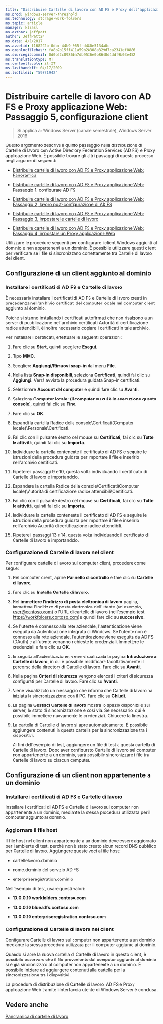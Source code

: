 ```yaml
---
title: "Distribuire Cartelle di lavoro con AD FS e Proxy dell'applicazione Web: passaggio 5, configurare i client"
ms.prod: windows-server-threshold
ms.technology: storage-work-folders
ms.topic: article
manager: klaasl
ms.author: jeffpatt
author: JeffPatt24
ms.date: 4/5/2017
ms.assetid: f168292b-0dbc-44b9-965f-d480e5134a0c
ms.openlocfilehash: fa8b2b15ff411a59b28308a329d7ca2341ef0886
ms.sourcegitcommit: 0d0b32c8986ba7db9536e0b8648d4ddf9b03e452
ms.translationtype: MT
ms.contentlocale: it-IT
ms.lasthandoff: 04/17/2019
ms.locfileid: "59871942"
---
```

# <a name="deploy-work-folders-with-ad-fs-and-web-application-proxy-step-5-set-up-clients"></a>Distribuire cartelle di lavoro con AD FS e Proxy applicazione Web: Passaggio 5, configurazione client

>Si applica a: Windows Server (canale semestrale), Windows Server 2016

Questo argomento descrive il quinto passaggio nella distribuzione di Cartelle di lavoro con Active Directory Federation Services (AD FS) e Proxy applicazione Web. È possibile trovare gli altri passaggi di questo processo negli argomenti seguenti:  
  
-   [Distribuire cartelle di lavoro con AD FS e Proxy applicazione Web: Panoramica](deploy-work-folders-adfs-overview.md)  
  
-   [Distribuire cartelle di lavoro con AD FS e Proxy applicazione Web: Passaggio 1, configurare AD FS](deploy-work-folders-adfs-step1.md)  
  
-   [Distribuire cartelle di lavoro con AD FS e Proxy applicazione Web: Passaggio 2, lavoro post-configurazione di AD FS](deploy-work-folders-adfs-step2.md)  
  
-   [Distribuire cartelle di lavoro con AD FS e Proxy applicazione Web: Passaggio 3, impostare le cartelle di lavoro](deploy-work-folders-adfs-step3.md)  
  
-   [Distribuire cartelle di lavoro con AD FS e Proxy applicazione Web: Passaggio 4, impostare un Proxy applicazione Web](deploy-work-folders-adfs-step4.md)  
  
Utilizzare le procedure seguenti per configurare i client Windows aggiunti al dominio e non appartenenti a un dominio. È possibile utilizzare questi client per verificare se i file si sincronizzano correttamente tra Cartelle di lavoro dei client.  
  
## <a name="set-up-a-domain-joined-client"></a>Configurazione di un client aggiunto al dominio  
  
### <a name="install-the-ad-fs-and-work-folder-certificates"></a>Installare i certificati di AD FS e Cartelle di lavoro  
È necessario installare i certificati di AD FS e Cartelle di lavoro creati in precedenza nell'archivio certificati del computer locale nel computer client aggiunto al dominio.  
  
Poiché si stanno installando i certificati autofirmati che non risalgono a un server di pubblicazione nell'archivio certificati Autorità di certificazione radice attendibili, è inoltre necessario copiare i certificati in tale archivio.  
  
Per installare i certificati, effettuare le seguenti operazioni:  
  
1.  Fare clic su **Start**, quindi scegliere **Esegui**.  
  
2.  Tipo **MMC**.  
  
3.  Scegliere **Aggiungi/Rimuovi snap-in** dal menu **File**.  
  
4.  Nella lista **Snap-in disponibili**, seleziona **Certificati**, quindi fai clic su **Aggiungi**. Verrà avviata la procedura guidata Snap\-in certificati.  
  
5.  Selezionare **Account del computer** e quindi fare clic su **Avanti**.  
  
6.  Seleziona **Computer locale: (il computer su cui è in esecuzione questa console)**, quindi fai clic su **Fine**.  
  
7.  Fare clic su **OK**.  
  
8.  Espandi la cartella Radice della console\Certificati\(Computer locale)\Personale\Certificati.  
  
9. Fai clic con il pulsante destro del mouse su **Certificati**, fai clic su **Tutte le attività**, quindi fai clic su **Importa**.  
  
10. Individuare la cartella contenente il certificato di AD FS e seguire le istruzioni della procedura guidata per importare il file e inserirlo nell'archivio certificati.  
  
11. Ripetere i passaggi 9 e 10, questa volta individuando il certificato di Cartelle di lavoro e importandolo.  
  
12. Espandere la cartella Radice della console\Certificati\(Computer locale)\Autorità di certificazione radice attendibili\Certificati.  
  
13. Fai clic con il pulsante destro del mouse su **Certificati**, fai clic su **Tutte le attività**, quindi fai clic su **Importa**.  
  
14. Individuare la cartella contenente il certificato di AD FS e seguire le istruzioni della procedura guidata per importare il file e inserirlo nell'archivio Autorità di certificazione radice attendibili.  
  
15. Ripetere i passaggi 13 e 14, questa volta individuando il certificato di Cartelle di lavoro e importandolo.  
  
### <a name="configure-work-folders-on-the-client"></a>Configurazione di Cartelle di lavoro nel client  
Per configurare cartelle di lavoro sul computer client, procedere come segue:  
  
1.  Nel computer client, aprire **Pannello di controllo** e fare clic su **Cartelle di lavoro**.  
  
2.  Fare clic su **Installa Cartelle di lavoro**.  
  
3.  Nel **immettere l'indirizzo di posta elettronica di lavoro** pagina, immettere l'indirizzo di posta elettronica dell'utente (ad esempio, user@contoso.com) o l'URL di cartelle di lavoro (nell'esempio test https://workfolders.contoso.com)e quindi fare clic su **successivo**.  
  
4.  Se l'utente è connesso alla rete aziendale, l'autenticazione viene eseguita da Autenticazione integrata di Windows. Se l'utente non è connesso alla rete aziendale, l'autenticazione viene eseguita da AD FS (OAuth) e all'utente verranno richieste le credenziali. Immettere le credenziali e fare clic su **OK**.  
  
5.  In seguito all'autenticazione, viene visualizzata la pagina **Introduzione a Cartelle di lavoro**, in cui è possibile modificare facoltativamente il percorso della directory di Cartelle di lavoro. Fare clic su **Avanti**.  
  
6.  Nella pagina **Criteri di sicurezza** vengono elencati i criteri di sicurezza configurati per Cartelle di lavoro. Fare clic su **Avanti**.  
  
7.  Viene visualizzato un messaggio che informa che Cartelle di lavoro ha iniziata la sincronizzazione con il PC. Fare clic su **Chiudi**.  
  
8.  La pagina **Gestisci Cartelle di lavoro** mostra lo spazio disponibile sul server, lo stato di sincronizzazione e così via. Se necessario, qui è possibile immettere nuovamente le credenziali. Chiudere la finestra.  
  
9. La cartella di Cartelle di lavoro si apre automaticamente. È possibile aggiungere contenuti in questa cartella per la sincronizzazione tra i dispositivi.  
  
    Ai fini dell'esempio di test, aggiungere un file di test a questa cartella di Cartelle di lavoro. Dopo aver configurato Cartelle di lavoro sul computer non appartenente a un dominio, sarà possibile sincronizzare i file tra Cartelle di lavoro su ciascun computer.  
  
## <a name="set-up-a-non-domain-joined-client"></a>Configurazione di un client non appartenente a un dominio  
  
### <a name="install-the-ad-fs-and-work-folder-certificates"></a>Installare i certificati di AD FS e Cartelle di lavoro  
Installare i certificati di AD FS e Cartelle di lavoro sul computer non appartenente a un dominio, mediante la stessa procedura utilizzata per il computer aggiunto al dominio.  
  
### <a name="update-the-hosts-file"></a>Aggiornare il file host  
Il file host nel client non appartenente a un dominio deve essere aggiornato per l'ambiente di test, perché non è stato creato alcun record DNS pubblico per Cartelle di lavoro. Aggiungere queste voci al file host:  
  
-  cartellelavoro.dominio  
  
-  nome.dominio del servizio AD FS  
  
-  enterpriseregistration.dominio  
  
Nell'esempio di test, usare questi valori:  
  
-  **10.0.0.10 workfolders.contoso.com**  
  
-  **10.0.0.10 blueadfs.contoso.com**  
  
-  **10.0.0.10 enterpriseregistration.contoso.com**  
  
### <a name="configure-work-folders-on-the-client"></a>Configurazione di Cartelle di lavoro nel client  
Configurare Cartelle di lavoro sul computer non appartenente a un dominio mediante la stessa procedura utilizzata per il computer aggiunto al dominio.  
  
Quando si apre la nuova cartella di Cartelle di lavoro in questo client, è possibile osservare che il file proveniente dal computer aggiunto al dominio si è già sincronizzato al computer non appartenente a un dominio. È possibile iniziare ad aggiungere contenuti alla cartella per la sincronizzazione tra i dispositivi.  
  
La procedura di distribuzione di Cartelle di lavoro, AD FS e Proxy applicazione Web tramite l'Interfaccia utente di Windows Server è conclusa.  
  
## <a name="see-also"></a>Vedere anche  
[Panoramica di cartelle di lavoro](Work-Folders-Overview.md)  
  


